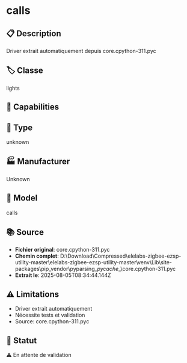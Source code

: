 # calls

## 📋 Description
Driver extrait automatiquement depuis core.cpython-311.pyc

## 🏷️ Classe
lights

## 🔧 Capabilities


## 📡 Type
unknown

## 🏭 Manufacturer
Unknown

## 📱 Model
calls

## 📚 Source
- **Fichier original**: core.cpython-311.pyc
- **Chemin complet**: D:\Download\Compressed\elelabs-zigbee-ezsp-utility-master\elelabs-zigbee-ezsp-utility-master\venv\Lib\site-packages\pip\_vendor\pyparsing\__pycache__\core.cpython-311.pyc
- **Extrait le**: 2025-08-05T08:34:44.144Z

## ⚠️ Limitations
- Driver extrait automatiquement
- Nécessite tests et validation
- Source: core.cpython-311.pyc

## 🚀 Statut
⚠️ En attente de validation
